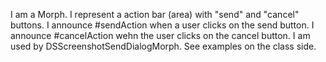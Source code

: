 I am a Morph.
I represent a action bar (area) with "send" and "cancel" buttons.
I announce #sendAction when a user clicks on the send button.
I announce #cancelAction wehn the user clicks on the cancel button.
I am used by DSScreenshotSendDialogMorph.
See examples on the class side.
